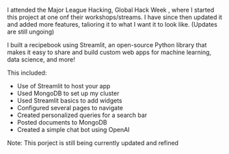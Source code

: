 I attended the Major League Hacking, Global Hack Week , where I started this project at one onf their workshops/streams.
I have since then updated it and added more features, talioring it to what I want it to look like.
(Updates are still ungoing)

I built a recipebook using Streamlit, an open-source Python library that makes it easy to share and build custom web apps for machine learning, data science, and more!

This included:
- Use of Streamlit to host your app
- Used MongoDB to set up my cluster
- Used Streamlit  basics to add widgets
- Configured several pages to navigate
- Created personalized queries for a search bar
- Posted documents to MongoDB
- Created a simple chat bot using OpenAI

Note: This porject is still being currently updated and refined
